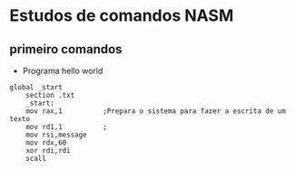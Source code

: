 # Estudos de comandos NASM
## primeiro comandos

* Programa hello world

```Assembly
global _start
    section .txt
    _start:
    mov rax,1          ;Prepara o sistema para fazer a escrita de um texto
    mov rd1,1          ;
    mov rsi,message
    mov rdx,60
    xor rdi,rdi
    scall


```